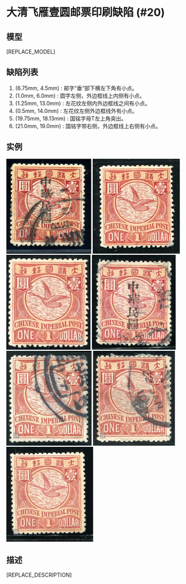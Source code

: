 # 大清飞雁壹圆邮票印刷缺陷 (#20)

## 模型
[REPLACE_MODEL]

## 缺陷列表
1. (6.75mm, 4.5mm) :  邮字“垂”部下横左下角有小点。
1. (1.0mm, 6.0mm) :  圆字左侧，外边框线上内侧有小点。
1. (1.25mm, 13.0mm) :  左花纹左侧内外边框线之间有小点。
1. (0.5mm, 14.0mm) :  左花纹左侧外边框线外有小点。
1. (19.75mm, 18.13mm) :  国铭字母T左上角突出。
1. (21.0mm, 19.0mm) :  国铭字带右侧，外边框线上右侧有小点。


## 实例
<img src="2010-04-10_00032581172A.jpg" height=250/> <img src="2010-09-14_00035763003A.jpg" height=250/> <img src="2011-08-10_00045683002A.jpg" height=250/> <img src="2011-10-27_00050220221A.jpg" height=250/> <img src="2012-03-25_00059029109A.jpg" height=250/> <img src="2012-04-22_00060343162A.jpg" height=250/> <img src="2013-04-20_00106971133A.jpg" height=250/> 


## 描述
[REPLACE_DESCRIPTION]
